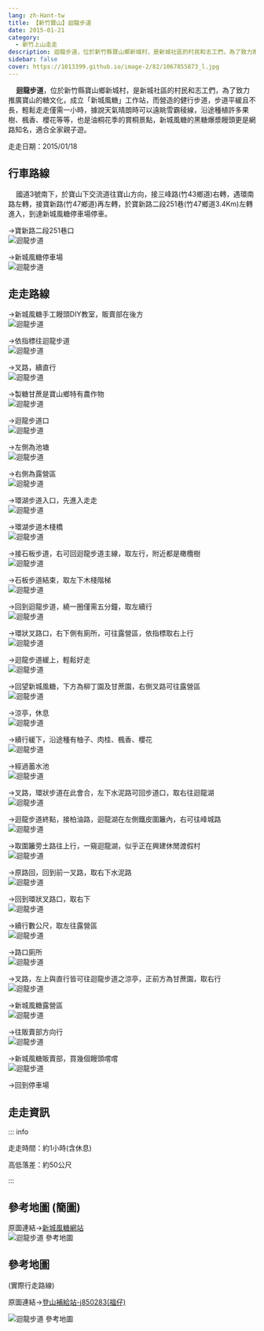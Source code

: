 ```yaml
---
lang: zh-Hant-tw
title: 【新竹寶山】迴龍步道
date: 2015-01-21
category: 
  - 新竹上山走走
description: 迴龍步道，位於新竹縣寶山鄉新城村，是新城社區的村民和志工們，為了致力推廣寶山的糖文化，成立「新城風糖」工作站，而營造的健行步道，步道平緩且不長，輕鬆走走僅需一小時，據說天氣晴朗時可以遠眺雪霸稜線，沿途種植許多果樹、楓香、櫻花等等，也是油桐花季的賞桐景點，新城風糖的黑糖爆漿饅頭更是網路知名，適合全家親子遊。
sidebar: false
cover: https://1013399.github.io/image-2/82/1067855873_l.jpg
---
```


    **迴龍步道**，位於新竹縣寶山鄉新城村，是新城社區的村民和志工們，為了致力推廣寶山的糖文化，成立「新城風糖」工作站，而營造的健行步道，步道平緩且不長，輕鬆走走僅需一小時，據說天氣晴朗時可以遠眺雪霸稜線，沿途種植許多果樹、楓香、櫻花等等，也是油桐花季的賞桐景點，新城風糖的黑糖爆漿饅頭更是網路知名，適合全家親子遊。

<!-- more -->

走走日期：2015/01/18

## 行車路線

    國道3號南下，於寶山下交流道往寶山方向，接三峰路(竹43鄉道)右轉，遇環南路左轉，接寶新路(竹47鄉道)再左轉，於寶新路二段251巷(竹47鄉道3.4Km)左轉進入，到達新城風糖停車場停車。  

→寶新路二段251巷口  
![迴龍步道](https://1013399.github.io/image-2/82/1067857551_l.jpg)

→新城風糖停車場  
![迴龍步道](https://1013399.github.io/image-2/82/1067857353_l.jpg)

## 走走路線
→新城風糖手工饅頭DIY教室，販賣部在後方  
![迴龍步道](https://1013399.github.io/image-2/82/1067856858_l.jpg)

→依指標往迴龍步道  
![迴龍步道](https://1013399.github.io/image-2/82/1067855085_l.jpg)

→叉路，續直行  
![迴龍步道](https://1013399.github.io/image-2/82/1067858151_l.jpg)

→製糖甘蔗是寶山鄉特有農作物  
![迴龍步道](https://1013399.github.io/image-2/82/1067855086_l.jpg)

→迴龍步道口  
![迴龍步道](https://1013399.github.io/image-2/82/1067852832_l.jpg)

→左側為池塘  
![迴龍步道](https://1013399.github.io/image-2/82/1067855870_l.jpg)

→右側為露營區  
![迴龍步道](https://1013399.github.io/image-2/82/1067858052_l.jpg)

→環湖步道入口，先進入走走  
![迴龍步道](https://1013399.github.io/image-2/82/1067857753_l.jpg)

→環湖步道木棧橋  
![迴龍步道](https://1013399.github.io/image-2/82/1067855873_l.jpg)

→接石板步道，右可回迴龍步道主線，取左行，附近都是橄欖樹  
![迴龍步道](https://1013399.github.io/image-2/82/1067854835_l.jpg)

→石板步道結束，取左下木棧階梯  
![迴龍步道](https://1013399.github.io/image-2/82/1067857046_l.jpg)

→回到迴龍步道，繞一圈僅需五分鐘，取左續行  
![迴龍步道](https://1013399.github.io/image-2/82/1067857951_l.jpg)

→環狀叉路口，右下側有廁所，可往露營區，依指標取右上行  
![迴龍步道](https://1013399.github.io/image-2/82/1067857952_l.jpg)

→迴龍步道緩上，輕鬆好走  
![迴龍步道](https://1013399.github.io/image-2/82/1067854841_l.jpg)

→回望新城風糖，下方為柳丁園及甘蔗園，右側叉路可往露營區  
![迴龍步道](https://1013399.github.io/image-2/82/1067856356_l.jpg)

→涼亭，休息  
![迴龍步道](https://1013399.github.io/image-2/82/1067855876_l.jpg)

→續行緩下，沿途種有柚子、肉桂、楓香、櫻花  
![迴龍步道](https://1013399.github.io/image-2/82/1067855878_l.jpg)

→經過蓄水池  
![迴龍步道](https://1013399.github.io/image-2/82/1067857257_l.jpg)

→叉路，環狀步道在此會合，左下水泥路可回步道口，取右往迴龍湖  
![迴龍步道](https://1013399.github.io/image-2/82/1067856099_l.jpg)

→迴龍步道終點，接柏油路，迴龍湖在左側鐵皮圍籬內，右可往峰城路  
![迴龍步道](https://1013399.github.io/image-2/82/1067856866_l.jpg)

→取圍籬旁土路往上行，一窺迴龍湖，似乎正在興建休閒渡假村  
![迴龍步道](https://1013399.github.io/image-2/82/1067854618_l.jpg)

→原路回，回到前一叉路，取右下水泥路  
![迴龍步道](https://1013399.github.io/image-2/82/1067857662_l.jpg)

→回到環狀叉路口，取右下  
![迴龍步道](https://1013399.github.io/image-2/82/1067855884_l.jpg)

→續行數公尺，取左往露營區  
![迴龍步道](https://1013399.github.io/image-2/82/1067855090_l.jpg)

→路口廁所  
![迴龍步道](https://1013399.github.io/image-2/82/1067856867_l.jpg)

→叉路，左上與直行皆可往迴龍步道之涼亭，正前方為甘蔗園，取右行  
![迴龍步道](https://1013399.github.io/image-2/82/1067856101_l.jpg)

→新城風糖露營區  
![迴龍步道](https://1013399.github.io/image-2/82/1067857357_l.jpg)

→往販賣部方向行  
![迴龍步道](https://1013399.github.io/image-2/82/1067858549_l.jpg)

→新城風糖販賣部，買幾個饅頭嚐嚐  
![迴龍步道](https://1013399.github.io/image-2/82/1067857558_l.jpg)

→回到停車場

## 走走資訊

::: info

走走時間：約1小時(含休息)

高低落差：約50公尺

:::

## 參考地圖 (簡圖) 

原圖連結→[新城風糖網站](http://www.windsugar.com/ramble.htm)  
![迴龍步道 參考地圖](https://1013399.github.io/image-2/82/1067856107_l.jpg)

## 參考地圖
(實際行走路線)  

原圖連結→[登山補給站-j850283(福仔)](http://www.keepon.com.tw/DiscussLoad.aspx?code=314B5CF9AEC3A19113F6CAA6F539A662A5B622B3243E181D)  

![迴龍步道 參考地圖](https://1013399.github.io/image-2/82/1067858848_l.jpg)